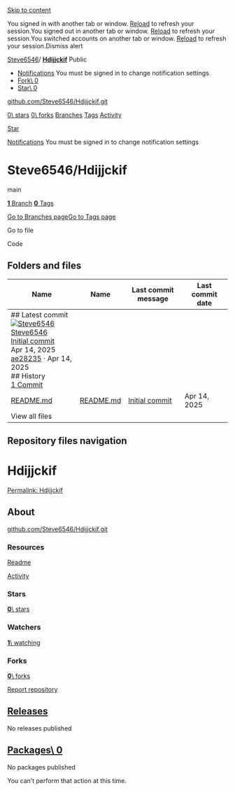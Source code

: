 [Skip to content](https://github.com/Steve6546/Hdijjckif#start-of-content)

You signed in with another tab or window. [Reload](https://github.com/Steve6546/Hdijjckif) to refresh your session.You signed out in another tab or window. [Reload](https://github.com/Steve6546/Hdijjckif) to refresh your session.You switched accounts on another tab or window. [Reload](https://github.com/Steve6546/Hdijjckif) to refresh your session.Dismiss alert

[Steve6546](https://github.com/Steve6546)/ **[Hdijjckif](https://github.com/Steve6546/Hdijjckif)** Public

- [Notifications](https://github.com/login?return_to=%2FSteve6546%2FHdijjckif) You must be signed in to change notification settings
- [Fork\\
0](https://github.com/login?return_to=%2FSteve6546%2FHdijjckif)
- [Star\\
0](https://github.com/login?return_to=%2FSteve6546%2FHdijjckif)


[github.com/Steve6546/Hdijjckif.git](https://github.com/Steve6546/Hdijjckif.git "https://github.com/Steve6546/Hdijjckif.git")

[0\\
stars](https://github.com/Steve6546/Hdijjckif/stargazers) [0\\
forks](https://github.com/Steve6546/Hdijjckif/forks) [Branches](https://github.com/Steve6546/Hdijjckif/branches) [Tags](https://github.com/Steve6546/Hdijjckif/tags) [Activity](https://github.com/Steve6546/Hdijjckif/activity)

[Star](https://github.com/login?return_to=%2FSteve6546%2FHdijjckif)

[Notifications](https://github.com/login?return_to=%2FSteve6546%2FHdijjckif) You must be signed in to change notification settings

# Steve6546/Hdijjckif

main

[**1** Branch](https://github.com/Steve6546/Hdijjckif/branches) [**0** Tags](https://github.com/Steve6546/Hdijjckif/tags)

[Go to Branches page](https://github.com/Steve6546/Hdijjckif/branches)[Go to Tags page](https://github.com/Steve6546/Hdijjckif/tags)

Go to file

Code

## Folders and files

| Name | Name | Last commit message | Last commit date |
| --- | --- | --- | --- |
| ## Latest commit<br>[![Steve6546](https://avatars.githubusercontent.com/u/194505488?v=4&size=40)](https://github.com/Steve6546)[Steve6546](https://github.com/Steve6546/Hdijjckif/commits?author=Steve6546)<br>[Initial commit](https://github.com/Steve6546/Hdijjckif/commit/ae282352286f8825c6191bf67ce7abc749ee2bef)<br>Apr 14, 2025<br>[ae28235](https://github.com/Steve6546/Hdijjckif/commit/ae282352286f8825c6191bf67ce7abc749ee2bef) · Apr 14, 2025<br>## History<br>[1 Commit](https://github.com/Steve6546/Hdijjckif/commits/main/) |
| [README.md](https://github.com/Steve6546/Hdijjckif/blob/main/README.md "README.md") | [README.md](https://github.com/Steve6546/Hdijjckif/blob/main/README.md "README.md") | [Initial commit](https://github.com/Steve6546/Hdijjckif/commit/ae282352286f8825c6191bf67ce7abc749ee2bef "Initial commit") | Apr 14, 2025 |
| View all files |

## Repository files navigation

# Hdijjckif

[Permalink: Hdijjckif](https://github.com/Steve6546/Hdijjckif#hdijjckif)

## About

[github.com/Steve6546/Hdijjckif.git](https://github.com/Steve6546/Hdijjckif.git "https://github.com/Steve6546/Hdijjckif.git")

### Resources

[Readme](https://github.com/Steve6546/Hdijjckif#readme-ov-file)

[Activity](https://github.com/Steve6546/Hdijjckif/activity)

### Stars

[**0**\\
stars](https://github.com/Steve6546/Hdijjckif/stargazers)

### Watchers

[**1**\\
watching](https://github.com/Steve6546/Hdijjckif/watchers)

### Forks

[**0**\\
forks](https://github.com/Steve6546/Hdijjckif/forks)

[Report repository](https://github.com/contact/report-content?content_url=https%3A%2F%2Fgithub.com%2FSteve6546%2FHdijjckif&report=Steve6546+%28user%29)

## [Releases](https://github.com/Steve6546/Hdijjckif/releases)

No releases published

## [Packages\  0](https://github.com/users/Steve6546/packages?repo_name=Hdijjckif)

No packages published

You can’t perform that action at this time.